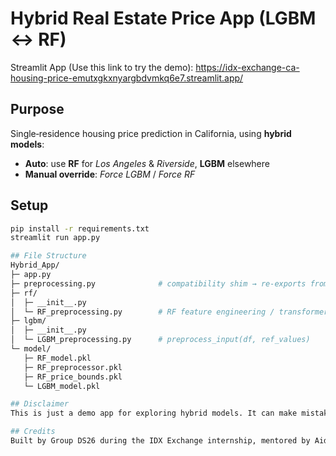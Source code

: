 # Hybrid Real Estate Price App (LGBM ↔ RF)

Streamlit App (Use this link to try the demo): https://idx-exchange-ca-housing-price-emutxgkxnyargbdvmkq6e7.streamlit.app/

## Purpose
Single‐residence housing price prediction in California, using **hybrid models**:
- **Auto**: use **RF** for *Los Angeles* & *Riverside*, **LGBM** elsewhere  
- **Manual override**: *Force LGBM* / *Force RF*

## Setup
```bash
pip install -r requirements.txt
streamlit run app.py

## File Structure
Hybrid_App/
├─ app.py
├─ preprocessing.py              # compatibility shim → re-exports from rf/RF_preprocessing.py
├─ rf/
│  ├─ __init__.py
│  └─ RF_preprocessing.py        # RF feature engineering / transformers
├─ lgbm/
│  ├─ __init__.py
│  └─ LGBM_preprocessing.py      # preprocess_input(df, ref_values)
└─ model/
   ├─ RF_model.pkl
   ├─ RF_preprocessor.pkl
   ├─ RF_price_bounds.pkl      
   └─ LGBM_model.pkl

## Disclaimer
This is just a demo app for exploring hybrid models. It can make mistakes :)

## Credits
Built by Group DS26 during the IDX Exchange internship, mentored by Aidan
